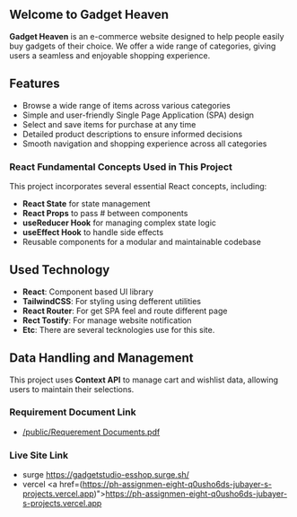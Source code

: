 ## Welcome to Gadget Heaven

**Gadget Heaven** is an e-commerce website designed to help people easily buy gadgets of their choice. We offer a wide range of categories, giving users a seamless and enjoyable shopping experience.

## Features

- Browse a wide range of items across various categories
- Simple and user-friendly Single Page Application (SPA) design
- Select and save items for purchase at any time
- Detailed product descriptions to ensure informed decisions
- Smooth navigation and shopping experience across all categories

### React Fundamental Concepts Used in This Project

This project incorporates several essential React concepts, including:

- **React State** for state management
- **React Props** to pass # between components
- **useReducer Hook** for managing complex state logic
- **useEffect Hook** to handle side effects
- Reusable components for a modular and maintainable codebase

## Used Technology

- **React**: Component based UI library
- **TailwindCSS**: For styling using defferent utilities
- **React Router**: For get SPA feel and route different page
- **Rect Tostify**: For manage website notification
- **Etc**: There are several tecknologies use for this site.

## Data Handling and Management

This project uses **Context API** to manage cart and wishlist data, allowing users to maintain their selections.

### Requirement Document Link

- <a href="/public/Requerement Documents.pdf">/public/Requerement Documents.pdf</a>

### Live Site Link

- surge <a href="https://gadgetstudio-esshop.surge.sh/">https://gadgetstudio-esshop.surge.sh/</a>
- vercel <a href=(https://ph-assignmen-eight-q0usho6ds-jubayer-s-projects.vercel.app)">https://ph-assignmen-eight-q0usho6ds-jubayer-s-projects.vercel.app</a>

